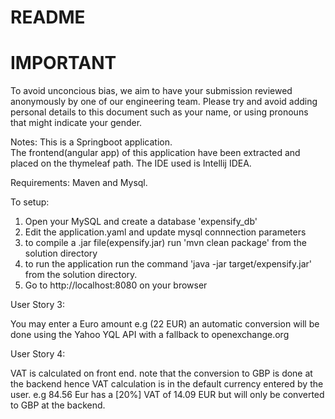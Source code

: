 README
====

IMPORTANT
====
To avoid unconcious bias, we aim to have your submission reviewed anonymously by one of our engineering team. Please try and avoid adding personal details to this document such as your name, or using pronouns that might indicate your gender.

Notes:
This is a Springboot application.  
The frontend(angular app) of this application have been extracted and placed on the thymeleaf path.
The IDE used is Intellij IDEA.



Requirements: Maven and Mysql.

To setup:

1. Open your MySQL and create a database  'expensify_db'
2. Edit the application.yaml and update mysql connnection parameters
3. to compile  a .jar file(expensify.jar) run 'mvn clean package' from the solution directory
4. to run the application run the command 'java -jar target/expensify.jar' from the solution directory.
5. Go to http://localhost:8080 on your browser



User Story 3:

You may enter a Euro amount e.g (22 EUR) an automatic conversion will be done using the Yahoo YQL API with a fallback to openexchange.org


User Story 4:

VAT is calculated on front end. note that the conversion to GBP is done at the backend hence VAT calculation is in the default currency entered by the user.
e.g 84.56 Eur has a [20%]  VAT of 14.09 EUR but will only be converted to GBP at the backend.

